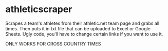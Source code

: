 # athleticscraper
Scrapes a team's athletes from their athletic.net team page and grabs all times. Then puts it in txt file that can be uploaded to Excel or Google Sheets. Ugly code, you'll have to change certain links if you want to use it.

ONLY WORKS FOR CROSS COUNTRY TIMES
